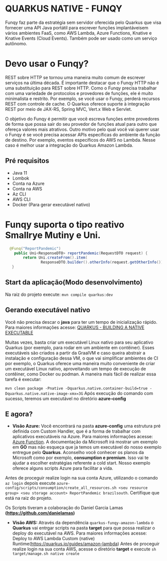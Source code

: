 


# QUARKUS NATIVE - FUNQY
Funqy faz parte da estratégia sem servidor oferecida pelo Quarkus que visa fornecer uma API Java portátil para escrever funções implantáveis ​​em vários ambientes FaaS, como AWS Lambda, Azure Functions, Knative e Knative Events (Cloud Events). Também pode ser usado como um serviço autônomo.


# Devo usar o Funqy?
REST sobre HTTP se tornou uma maneira muito comum de escrever serviços na última década. É importante destacar que o Funqy HTTP não é uma substituição para REST sobre HTTP. Como o Funqy precisa trabalhar com uma variedade de protocolos e provedores de funções, ele é muito minimalista e restrito. Por exemplo, se você usar o Funqy, perderá recursos REST com controle de cache. O Quarkus oferece suporte à integração REST por meio de JAX-RS, Spring MVC, Vert.x Web e Servlet.

O objetivo do Funqy é permitir que você escreva funções entre provedores de forma que possa sair do seu provedor de funções atual para outro que ofereça valores mais atrativos. Outro motivo pelo qual você vai querer usar o Funqy é se você precisa acessar APIs específicas do ambiente da função de destino. Por exemplo, eventos específicos do AWS no Lambda. Nesse caso é melhor usar a integração do Quarkus Amazon Lambda.

## Pré requisitos
* Java 11
* Lombok
* Conta na Azure
* Conta na AWS
* Az CLI
* AWS CLI
* Docker (Para gerar executável nativo)

# Funqy suporta o tipo reativo Smallrye Mutiny e Uni.
```java
  @Funq("ReportPandemic")
	public Uni<ResponseDTO> reportPandemic(RequestDTO request) {
		return Uni.createFrom().item(
				ResponseDTO.builder().otherInfo(request.getOtherInfo()).guid(UUID.randomUUID().toString()).build());
   }
```


## Start da aplicação(Modo desenvolvimento)
Na raiz do projeto execute: `mvn compile quarkus:dev`

## Gerando executável nativo
Você não precisa descar o __java__ para ter um tempo de inicialização rápido. Para maiores informações acesse: [QUARKUS - BUILDING A NATIVE EXECUTABLE](https://quarkus.io/guides/building-native-image#container-runtime)


Muitas vezes, basta criar um executável Linux nativo para seu aplicativo Quarkus (por exemplo, para rodar em um ambiente em contêiner). Esses executáveis são criados a partir da GraalVM e caso queira abstrair a instalação e configuração dessa VM, o que vai simplificar ambientes de CI por exemplo, o Quarkus oferece uma maneira muito conveniente de criar um executável Linux nativo, aproveitando um tempo de execução de contêiner, como Docker ou podman. A maneira mais fácil de realizar essa tarefa é executar:

`mvn clean package -Pnative -Dquarkus.native.container-build=true -Dquarkus.native.native-image-xmx=3G`
Após execução do comando com sucesso, teremos um executável no diretório __azure-config__

## E agora?

* __Visão Azure:__
Você encontrará na pasta __azure-config__ uma estrutura pré definida com Custom Handler, que é a forma de trabalhar com aplicativos executáveis na Azure. Para maiores informações acesse: [Azure Function](https://docs.microsoft.com/en-us/azure/azure-functions/create-first-function-vs-code-other?tabs=go%2Cmacos).
A documentação da Microsoft irá mostrar um exemplo em __GO__ mas não esqueça que ja temos um executável do nosso exemplo entregue pelo __Quarkus__. 
Aconselho você conhecer os planos da Microsoft como por exemplo, __consumption e premium__. Isso vai te ajudar a escolher estratégias referente a cold start. Nosso exemplo oferece alguns scripts Azure para facilitar a vida.

Antes de proceguir realize login na sua conta Azure, utilizando o comando `az login` depois execute
 `azure-config/scripts/consumption/create_all_resources.sh <seu resource group> <seu storage account> ReportPandemic brazilsouth`. Certifique que está na raiz do projeto.
 
Os Scripts tiveram a colaboração do Daniel Garcia Lamas __(https://github.com/danielamas)__  

* __Visão AWS:__
Através da dependência `quarkus-funqy-amazon-lambda` o __Quarkus__ vai entrgar scripts na pasta __target__ para que possa realizar o deploy do executável na AWS. Para maiores informações acesse: Deploy to AWS Lambda Custom (native) Runtime(https://quarkus.io/guides/amazon-lambda)
Antes de proceguir realize login na sua conta AWS, acesse o diretório __target__ e execute `sh target/manage.sh native create`



